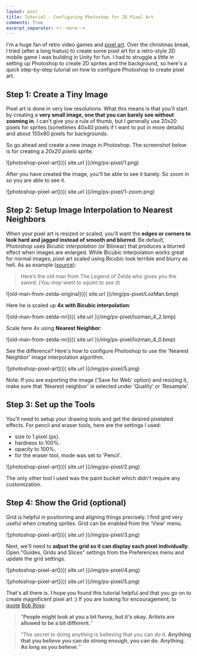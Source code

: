```yaml
---
layout: post
title: Tutorial - Configuring Photoshop for 2D Pixel Art
comments: True
excerpt_separator: <!--more-->
---
```


I'm a huge fan of retro video games and [pixel art](http://imgur.com/a/d30KO). Over the christmas break, I tried (after a long hiatus) to create some pixel art for a retro-style 2D mobile game I was building in Unity for fun. I had to struggle a little in setting up Photoshop to create 2D sprites and the background, so here's a quick step-by-step tutorial on how to configure Photoshop to create pixel art.

<!--more-->

## Step 1: Create a Tiny Image

Pixel art is done in very low resolutions. What this means is that you'll start by creating a **very small image, one that you can barely see without zooming in**. I can't give you a rule of thumb, but I generally use 20x20 pixels for sprites (sometimes 40x40 pixels if I want to put in more details) and about 150x80 pixels for backgrounds.

So go ahead and create a new image in Photoshop. The screenshot below is for creating a *20x20 pixels* sprite.

![photoshop-pixel-art]({{ site.url }}/img/ps-pixel/1.png)

After you have created the image, you'll be able to see it barely. So zoom in so you are able to see it.

![photoshop-pixel-art]({{ site.url }}/img/ps-pixel/1-zoom.png)

## Step 2: Setup Image Interpolation to Nearest Neighbors

When your pixel art is resized or scaled, you'll want the **edges or corners to look hard and jagged instead of smooth and blurred**. Be default, Photoshop uses *Bicubic interpolation* (or Bilinear) that produces a blurred effect when images are enlarged. While Bicubic interpolation works great for normal images, pixel art scaled using Bicubic look terrible and blurry as hell. As as example ([source](http://blog.demofox.org/2015/08/15/resizing-images-with-bicubic-interpolation/)):

> Here’s the old man from The Legend of Zelda who gives you the sword. (*You may want to squint to see it*)

![old-man-from-zelda-original]({{ site.url }}/img/ps-pixel/LozMan.bmp)

Here he is scaled up **4x with Bicubic interpolation**:

![old-man-from-zelda-nn]({{ site.url }}/img/ps-pixel/lozman_4_2.bmp)

Scale here 4x using **Nearest Neighbor**:

![old-man-from-zelda-nn]({{ site.url }}/img/ps-pixel/lozman_4_0.bmp)

See the difference? Here's how to configure Photoshop to use the 'Nearest Neighbor' image interpolation algorithm.

![photoshop-pixel-art]({{ site.url }}/img/ps-pixel/5.png)

Note: If you are exporting the image ('Save for Web' option) and resizing it, make sure that 'Nearest neighbor' is selected under 'Quality' or 'Resample'.

## Step 3: Set up the Tools

You'll need to setup your drawing tools and get the desired pixelated effects. For pencil and eraser tools, here are the settings I used:

* size to 1 pixel (px).
* hardness to 100%.
* opacity to 100%.
* for the eraser tool, mode was set to 'Pencil'.

![photoshop-pixel-art]({{ site.url }}/img/ps-pixel/2.png)

The only other tool I used was the paint bucket which didn't require any customization.

## Step 4: Show the Grid (optional)

Grid is helpful in positioning and aligning things precisely. I find grid very useful when creating sprites. Grid can be enabled from the 'View' menu.

![photoshop-pixel-art]({{ site.url }}/img/ps-pixel/3.png)

Next, we'll need to **adjust the grid so it can display each pixel individually**. Open "Guides, Grids and Slices" settings from the Preferences menu and update the grid settings.

![photoshop-pixel-art]({{ site.url }}/img/ps-pixel/4.png)

![photoshop-pixel-art]({{ site.url }}/img/ps-pixel/5.png)

That's all there is. I hope you found this tutorial helpful and that you go on to create magnificent pixel art :) If you are looking for encouragement, to [quote](http://www.bobrossquotes.com/quotes.shtml) [Bob Ross](https://en.wikipedia.org/wiki/Bob_Ross):

> "**People might look at you a bit funny, but it's okay. Artists are allowed to be a bit different.**"

> “The secret to doing anything is believing that you can do it. **Anything that you believe you can do strong enough, you can do. Anything. As long as you believe.**”
